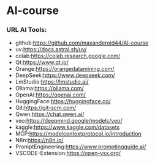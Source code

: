 # AI-course

### URL AI Tools:
- github:https://github.com/maxanderoid44/AI-course 
- uv:https://docs.astral.sh/uv/
- colab:https://colab.research.google.com/
- Qt:https://www.qt.io/
- Orange:https://orangedatamining.com/
- DeepSeek:https://www.deepseek.com/
- LmStudio:https://lmstudio.ai/
- Ollama:https://ollama.com/
- OpenAI:https://openai.com/
- HuggingFace:https://huggingface.co/
- Git:https://git-scm.com/
- Qwen:https://chat.qwen.ai/
- veo:https://deepmind.google/models/veo/
- kaggle:https://www.kaggle.com/datasets
- MCP:https://modelcontextprotocol.io/introduction
- N8n:https://n8n.io/
- PromptEngineering:https://www.promptingguide.ai/
- VSCODE-Extension:https://open-vsx.org/

